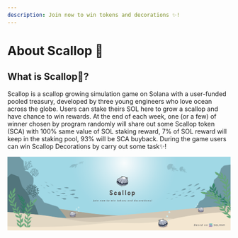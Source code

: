 ```yaml
---
description: Join now to win tokens and decorations ✨!
---
```


# About Scallop 🦪

## **What is Scallop**🦪**?**

Scallop is a scallop growing simulation game on Solana with a user-funded pooled treasury, developed by three young engineers who love ocean across the globe. Users can stake theirs SOL here to grow a scallop and have chance to win rewards. At the end of each week, one \(or a few\) of winner chosen by program randomly will share out some Scallop token \(SCA\) with 100% same value of SOL staking reward, 7% of SOL reward will keep in the staking pool, 93% will be SCA buyback. During the game users can win Scallop Decorations by carry out some task✨!

![](.gitbook/assets/scallop-feng-mian-0603.png)

